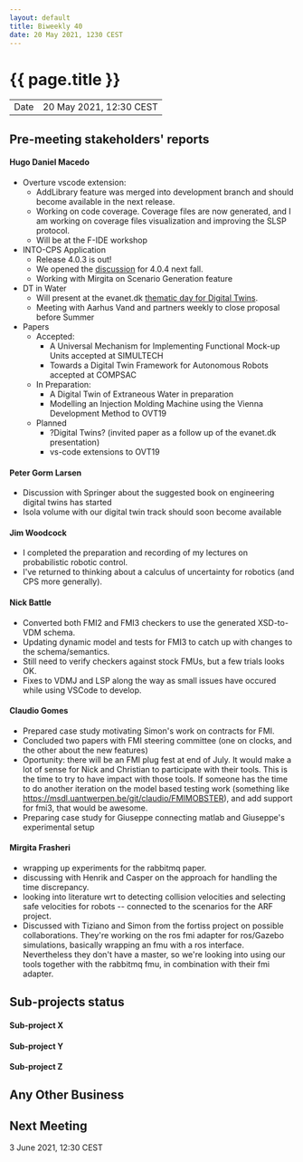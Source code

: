 ```yaml
---
layout: default
title: Biweekly 40
date: 20 May 2021, 1230 CEST
---
```


<script src="https://code.jquery.com/jquery-1.11.1.min.js">
</script>
<script src="/javascripts/edit.js"></script>
<script>setEditButonNm();</script>

# {{ page.title }}

|||
|---|---|
| Date | 20 May 2021, 12:30 CEST |


## Pre-meeting stakeholders' reports

<!-- Please keep in mind that the minutes are publicly available.-->

#### Hugo Daniel Macedo
* Overture vscode extension:
  * AddLibrary feature was merged into development branch and should become available in the next release. 
  * Working on code coverage. Coverage files are now generated, and I am working on coverage files visualization 
    and improving the SLSP protocol. 
  * Will be at the F-IDE workshop 
* INTO-CPS Application
  * Release 4.0.3 is out!
  * We opened the [discussion](https://github.com/INTO-CPS-Association/into-cps-application/discussions) for 4.0.4 next fall.  
  * Working with Mirgita on Scenario Generation feature  
* DT in Water
  * Will present at the evanet.dk [thematic day for Digital Twins](http://www.evanet.dk/20-05-2021-digitale-tvillinger-i-afloebs-og-spildevandsbranchen/).
  * Meeting with Aarhus Vand and partners weekly to close proposal before Summer
* Papers
  * Accepted:
    * A Universal Mechanism for Implementing Functional Mock-up Units accepted at SIMULTECH
    * Towards a Digital Twin Framework for Autonomous Robots accepted at COMPSAC 
  * In Preparation:
    * A Digital Twin of Extraneous Water in preparation 
    * Modelling an Injection Molding Machine using the Vienna Development Method to OVT19 
  * Planned
    * ?Digital Twins? (invited paper as a follow up of the evanet.dk presentation)  
    * vs-code extensions to OVT19


#### Peter Gorm Larsen
* Discussion with Springer about the suggested book on engineering digital twins has started
* Isola volume with our digital twin track should soon become available

#### Jim Woodcock
* I completed the preparation and recording of my lectures on probabilistic robotic control.
* I've returned to thinking about a calculus of uncertainty for robotics (and CPS more generally).

#### Nick Battle
* Converted both FMI2 and FMI3 checkers to use the generated XSD-to-VDM schema.
* Updating dynamic model and tests for FMI3 to catch up with changes to the schema/semantics.
* Still need to verify checkers against stock FMUs, but a few trials looks OK.
* Fixes to VDMJ and LSP along the way as small issues have occured while using VSCode to develop.

#### Claudio Gomes
* Prepared case study motivating Simon's work on contracts for FMI.
* Concluded two papers with FMI steering committee (one on clocks, and the other about the new features)
* Oportunity: there will be an FMI plug fest at end of July. It would make a lot of sense for Nick and Christian to participate with their tools. This is the time to try to have impact with those tools. If someone has the time to do another iteration on the model based testing work (something like https://msdl.uantwerpen.be/git/claudio/FMIMOBSTER), and add support for fmi3, that would be awesome.
* Preparing case study for Giuseppe connecting matlab and Giuseppe's experimental setup

#### Mirgita Frasheri
* wrapping up experiments for the rabbitmq paper.
* discussing with Henrik and Casper on the approach for handling the time discrepancy.
* looking into literature wrt to detecting collision velocities and selecting safe velocities for robots -- connected to the scenarios for the ARF project.
* Discussed with Tiziano and Simon from the fortiss project on possible collaborations. They're working on the ros fmi adapter for ros/Gazebo simulations, basically wrapping an fmu with a ros interface. Nevertheless they don't have a master, so we're looking into using our tools together with the rabbitmq fmu, in combination with their fmi adapter.
## Sub-projects status


#### Sub-project X

#### Sub-project Y

#### Sub-project Z

##  Any Other Business

Next Meeting
------------

3 June 2021, 12:30 CEST


<div id="edit_page_div"></div>
